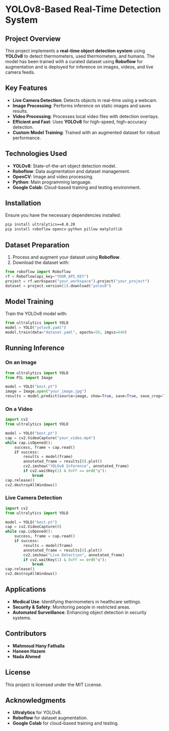 # YOLOv8-Based Real-Time Detection System

## Project Overview
This project implements a **real-time object detection system** using **YOLOv8** to detect thermometers, used thermometers, and humans. The model has been trained with a curated dataset using **Roboflow** for augmentation and is deployed for inference on images, videos, and live camera feeds.

## Key Features
- **Live Camera Detection**: Detects objects in real-time using a webcam.
- **Image Processing**: Performs inference on static images and saves results.
- **Video Processing**: Processes local video files with detection overlays.
- **Efficient and Fast**: Uses **YOLOv8** for high-speed, high-accuracy detection.
- **Custom Model Training**: Trained with an augmented dataset for robust performance.

## Technologies Used
- **YOLOv8**: State-of-the-art object detection model.
- **Roboflow**: Data augmentation and dataset management.
- **OpenCV**: Image and video processing.
- **Python**: Main programming language.
- **Google Colab**: Cloud-based training and testing environment.

## Installation
Ensure you have the necessary dependencies installed:
```bash
pip install ultralytics==8.0.20
pip install roboflow opencv-python pillow matplotlib
```

## Dataset Preparation
1. Process and augment your dataset using **Roboflow**.
2. Download the dataset with:
```python
from roboflow import Roboflow
rf = Roboflow(api_key="YOUR_API_KEY")
project = rf.workspace("your_workspace").project("your_project")
dataset = project.version(1).download("yolov8")
```

## Model Training
Train the YOLOv8 model with:
```python
from ultralytics import YOLO
model = YOLO("yolov8.yaml")
model.train(data="dataset.yaml", epochs=50, imgsz=640)
```

## Running Inference
### On an Image
```python
from ultralytics import YOLO
from PIL import Image

model = YOLO("best.pt")
image = Image.open("your_image.jpg")
results = model.predict(source=image, show=True, save=True, save_crop=True)
```

### On a Video
```python
import cv2
from ultralytics import YOLO

model = YOLO("best.pt")
cap = cv2.VideoCapture("your_video.mp4")
while cap.isOpened():
    success, frame = cap.read()
    if success:
        results = model(frame)
        annotated_frame = results[0].plot()
        cv2.imshow("YOLOv8 Inference", annotated_frame)
        if cv2.waitKey(1) & 0xFF == ord("q"):
            break
cap.release()
cv2.destroyAllWindows()
```

### Live Camera Detection
```python
import cv2
from ultralytics import YOLO

model = YOLO("best.pt")
cap = cv2.VideoCapture(0)
while cap.isOpened():
    success, frame = cap.read()
    if success:
        results = model(frame)
        annotated_frame = results[0].plot()
        cv2.imshow("Live Detection", annotated_frame)
        if cv2.waitKey(1) & 0xFF == ord("q"):
            break
cap.release()
cv2.destroyAllWindows()
```

## Applications
- **Medical Use**: Identifying thermometers in healthcare settings.
- **Security & Safety**: Monitoring people in restricted areas.
- **Automated Surveillance**: Enhancing object detection in security systems.

## Contributors
- **Mahmoud Hany Fathalla**
- **Haneen Hazem**
- **Nada Ahmed**

## License
This project is licensed under the MIT License.

## Acknowledgments
- **Ultralytics** for YOLOv8.
- **Roboflow** for dataset augmentation.
- **Google Colab** for cloud-based training and testing.
